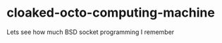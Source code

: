 cloaked-octo-computing-machine
==============================

Lets see how much BSD socket programming I remember
